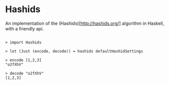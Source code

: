 # Hashids

An implementation of the (Hashids)[http://hashids.org/] algorithm in Haskell, with a friendly api.

```

> import Hashids

> let (Just (encode, decode)) = hashids defaultHashidSettings

> encode [1,2,3]
"o2fXhV"

> decode "o2fXhV"
[1,2,3]

```

